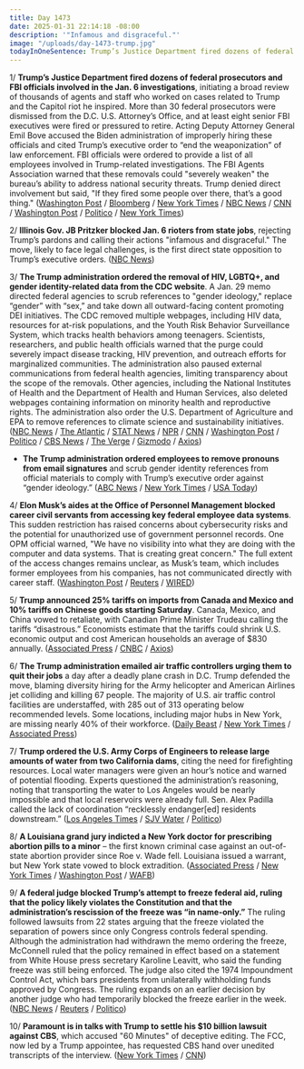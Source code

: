 ```yaml
---
title: Day 1473
date: 2025-01-31 22:14:18 -08:00
description: '"Infamous and disgraceful."'
image: "/uploads/day-1473-trump.jpg"
todayInOneSentence: Trump’s Justice Department fired dozens of federal prosecutors and FBI officials involved in the Jan. 6 investigations; Illinois Gov. JB Pritzker blocked Jan. 6 rioters from state jobs; the Trump administration ordered the removal of HIV, LGBTQ+, and gender identity-related data from the CDC website; Elon Musk’s aides at the Office of Personnel Management  blocked career civil servants from accessing key federal employee data systems; Trump announced 25% tariffs on imports from Canada and Mexico and 10% tariffs on Chinese goods starting Saturday; the Trump administration emailed air traffic controllers urging them to quit their jobs; Trump ordered the U.S. Army Corps of Engineers to release large amounts of water from two California dams; a Louisiana grand jury indicted a New York doctor for prescribing abortion pills to a minor; a federal judge blocked Trump’s attempt to freeze federal aid, ruling that the policy likely violates the Constitution and that the administration’s rescission of the freeze was "in name-only"; and Paramount is in talks with Trump to settle his  $10 billion lawsuit against CBS, which accused "60 Minutes" of deceptive editing.
---
```


1/ **Trump’s Justice Department fired dozens of federal prosecutors and FBI officials involved in the Jan. 6 investigations**, initiating a broad review of thousands of agents and staff who worked on cases related to Trump and the Capitol riot he inspired. More than 30 federal prosecutors were dismissed from the D.C. U.S. Attorney’s Office, and at least eight senior FBI executives were fired or pressured to retire. Acting Deputy Attorney General Emil Bove accused the Biden administration of improperly hiring these officials and cited Trump’s executive order to “end the weaponization” of law enforcement. FBI officials were ordered to provide a list of all employees involved in Trump-related investigations. The FBI Agents Association warned that these removals could "severely weaken" the bureau’s ability to address national security threats. Trump denied direct involvement but said, "If they fired some people over there, that’s a good thing." ([Washington Post](https://www.washingtonpost.com/dc-md-va/2025/01/31/jan6-prosecutors-fired-dc-martin/) / [Bloomberg](https://www.bloomberg.com/news/articles/2025-01-31/fbi-mass-exodus-is-latest-shakeup-at-trump-s-justice-department) / [New York Times](https://www.nytimes.com/2025/01/31/us/politics/prosecutors-us-attorneys-office-trump-firings.html) / [NBC News](https://www.nbcnews.com/politics/national-security/trump-administration-forces-multiple-senior-fbi-officials-rcna190138) / [CNN](https://www.cnn.com/2025/01/31/politics/fbi-agents-who-investigated-january-6-fired/) / [Washington Post](https://www.washingtonpost.com/national-security/2025/01/31/fbi-considering-mass-purge-agents-involved-trump-investigations/) / [Politico](https://www.politico.com/news/2025/01/31/doj-purges-prosecutors-january-6-cases-00201904) / [New York Times](https://www.nytimes.com/2025/01/30/us/politics/trump-fbi-firing.html))

2/ **Illinois Gov. JB Pritzker blocked Jan. 6 rioters from state jobs**, rejecting Trump’s pardons and calling their actions "infamous and disgraceful." The move, likely to face legal challenges, is the first direct state opposition to Trump’s executive orders. ([NBC News](https://www.nbcnews.com/politics/politics-news/illinois-gov-jb-pritzker-blocks-jan-6-rioters-state-jobs-trump-pardons-rcna190101))

3/ **The Trump administration ordered the removal of HIV, LGBTQ\+, and gender identity-related data from the CDC website**. A Jan. 29 memo directed federal agencies to scrub references to "gender ideology," replace “gender” with “sex,” and take down all outward-facing content promoting DEI initiatives. The CDC removed multiple webpages, including HIV data, resources for at-risk populations, and the Youth Risk Behavior Surveillance System, which tracks health behaviors among teenagers. Scientists, researchers, and public health officials warned that the purge could severely impact disease tracking, HIV prevention, and outreach efforts for marginalized communities. The administration also paused external communications from federal health agencies, limiting transparency about the scope of the removals. Other agencies, including the National Institutes of Health and the Department of Health and Human Services, also deleted webpages containing information on minority health and reproductive rights. The administration also order the U.S. Department of Agriculture and EPA to remove references to climate science and sustainability initiatives. ([NBC News](https://www.nbcnews.com/health/health-news/trump-dei-hiv-cdc-website-removed-lgbtq-rcna190068) / [The Atlantic](https://www.theatlantic.com/health/archive/2025/01/cdc-dei-scientific-data/681531/) / [STAT News](https://www.statnews.com/2025/01/31/cdc-removes-data-on-sexual-orientation-gender-identity-from-website/) / [NPR](https://www.npr.org/sections/shots-health-news/2025/01/31/nx-s1-5282274/trump-administration-purges-health-websites) / [CNN](https://www.cnn.com/2025/01/31/health/cdc-websites-gender-lgbtq-datasets) / [Washington Post](https://www.washingtonpost.com/health/2025/01/31/cdc-website-gender-lgbtq-data/) / [Politico](https://www.politico.com/news/2025/01/31/usda-climate-change-websites-00201826) / [CBS News](https://www.cbsnews.com/news/trump-officials-pausing-most-federal-government-websites-friday/) / [The Verge](https://www.theverge.com/news/604484/donald-trumps-data-purge-has-begun) / [Gizmodo](https://gizmodo.com/cdc-ordered-to-scrub-website-of-words-like-transgender-and-lgbt-2000557177) / [Axios](https://www.axios.com/2025/01/31/health-cdc-websites-data-removed-trump))

* **The Trump administration ordered employees to remove pronouns from email signatures** and scrub gender identity references from official materials to comply with Trump’s executive order against “gender ideology.” ([ABC News](https://abcnews.go.com/US/federal-employees-told-remove-pronouns-email-signatures-end/story?id=118310483) / [New York Times](https://www.nytimes.com/2025/01/31/us/politics/trump-pronouns.html) / [USA Today](https://www.usatoday.com/story/news/politics/2025/01/31/agencies-end-initiatives-promoting-gender-ideology/78094141007/))

4/ **Elon Musk’s aides at the Office of Personnel Management  blocked career civil servants from accessing key federal employee data systems**. This sudden restriction has raised concerns about cybersecurity risks and the potential for unauthorized use of government personnel records. One OPM official warned, "We have no visibility into what they are doing with the computer and data systems. That is creating great concern." The full extent of the access changes remains unclear, as Musk’s team, which includes former employees from his companies, has not communicated directly with career staff. ([Washington Post](https://www.washingtonpost.com/business/2025/01/31/elon-musk-treasury-department-payment-systems/) / [Reuters](https://www.reuters.com/world/us/musk-aides-lock-government-workers-out-computer-systems-us-agency-sources-say-2025-01-31/) / [WIRED](https://www.wired.com/story/elon-musk-lackeys-general-services-administration/))

5/ **Trump announced 25% tariffs on imports from Canada and Mexico and 10% tariffs on Chinese goods starting Saturday**. Canada, Mexico, and China vowed to retaliate, with Canadian Prime Minister Trudeau calling the tariffs “disastrous.” Economists estimate that the tariffs could shrink U.S. economic output and cost American households an average of $830 annually. ([Associated Press](https://apnews.com/article/trump-tariffs-china-canada-mexico-fentanyl-e526616cdcb7fc596ed999cb89ee2265) / [CNBC](https://www.cnbc.com/2025/01/31/trump-tariffs-on-canada-mexico-and-china-begin-saturday-white-house-says.html) / [Axios](https://www.axios.com/2025/01/31/trump-tariffs-mexico-canada-taxes))

6/ **The Trump administration emailed air traffic controllers urging them to quit their jobs** a day after a deadly plane crash in D.C. Trump defended the move, blaming diversity hiring for the Army helicopter and American Airlines jet colliding and killing 67 people. The majority of U.S. air traffic control facilities are understaffed, with 285 out of 313 operating below recommended levels. Some locations, including major hubs in New York, are missing nearly 40% of their workforce. ([Daily Beast](https://www.thedailybeast.com/trump-admin-emails-air-traffic-controllers-quit-your-jobs/) / [New York Times](https://www.nytimes.com/2025/01/31/business/air-traffic-controllers-understaffed.html) / [Associated Press](https://apnews.com/article/plane-crash-washington-dc-trump-dei-claims-3ac5486ec594d81e919e8ebbd9733869))

7/ **Trump ordered the U.S. Army Corps of Engineers to release large amounts of water from two California dams**, citing the need for firefighting resources. Local water managers were given an hour’s notice and warned of potential flooding. Experts questioned the administration’s reasoning, noting that transporting the water to Los Angeles would be nearly impossible and that local reservoirs were already full. Sen. Alex Padilla called the lack of coordination “recklessly endanger\[ed\] residents downstream.” ([Los Angeles Times](https://www.latimes.com/environment/story/2025-01-31/trump-california-dams-opened-up) / [SJV Water](https://sjvwater.org/trumps-emergency-water-order-responsible-for-water-dump-from-tulare-county-lakes/) / [Politico](https://www.politico.com/news/2025/01/31/trump-california-water-00201909))

8/ **A Louisiana grand jury indicted a New York doctor for prescribing abortion pills to a minor** – the first known criminal case against an out-of-state abortion provider since Roe v. Wade fell. Louisiana issued a warrant, but New York state vowed to block extradition. ([Associated Press](https://apnews.com/article/abortion-indictment-lousiana-new-york-doctor-63ff4d9da8a9b592a7ca4ec7ba538cd3) / [New York Times](https://www.nytimes.com/2025/01/31/health/abortion-louisiana-new-york-prosecution-shield-law.html) / [Washington Post](https://www.washingtonpost.com/politics/2025/01/31/abortion-doctor-indictment-criminal-louisiana-new-york/) / [WAFB](https://www.wafb.com/2025/01/31/la-grand-jury-indicts-ny-doctor-who-prescribed-abortion-pill-local-teen-took/))

9/ **A federal judge blocked Trump’s attempt to freeze federal aid, ruling that the policy likely violates the Constitution and that the administration’s rescission of the freeze was “in name-only.”** The ruling followed lawsuits from 22 states arguing that the freeze violated the separation of powers since only Congress controls federal spending. Although the administration had withdrawn the memo ordering the freeze, McConnell ruled that the policy remained in effect based on a statement from White House press secretary Karoline Leavitt, who said the funding freeze was still being enforced. The judge also cited the 1974 Impoundment Control Act, which bars presidents from unilaterally withholding funds approved by Congress. The ruling expands on an earlier decision by another judge who had temporarily blocked the freeze earlier in the week. ([NBC News](https://www.nbcnews.com/politics/white-house/second-judge-blocks-trump-federal-aid-funding-freeze-rcna190249) / [Reuters](https://www.reuters.com/world/us/us-judge-blocks-trump-freezing-federal-spending-22-states-2025-01-31/) / [Politico](https://www.politico.com/news/2025/01/31/judge-block-trump-spending-freeze-00201899))

10/ **Paramount is in talks with Trump to settle his  $10 billion lawsuit against CBS**, which accused "60 Minutes" of deceptive editing. The FCC, now led by a Trump appointee, has requested CBS hand over unedited transcripts of the interview.‌ ([New York Times](https://www.nytimes.com/2025/01/30/business/media/paramount-trump-cbs-news-settlement.html) / [CNN](https://www.cnn.com/2025/01/31/media/cbs-trump-settlement-60-minutes))